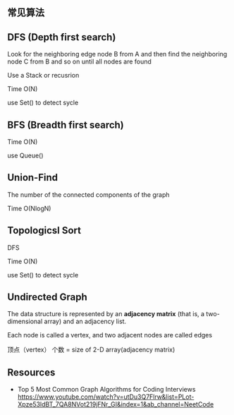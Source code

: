 ## 常见算法

## DFS (Depth first search) 
Look for the neighboring edge node B from A and then find the neighboring node C from B and so on until all nodes are found

Use a Stack or recusrion

Time O(N)

use Set() to detect sycle

##  BFS (Breadth first search)

Time O(N)

use Queue()


## Union-Find
The number of the connected components of the graph

Time O(NlogN)


## Topologicsl Sort

DFS

Time O(N)

use Set() to detect sycle



## Undirected Graph
The data structure is represented by an **adjacency matrix** (that is, a two-dimensional array) and an adjacency list. 

Each node is called a vertex, and two adjacent nodes are called edges

顶点（vertex） 个数 = size of 2-D array(adjacency matrix)


## Resources
- Top 5 Most Common Graph Algorithms for Coding Interviews
https://www.youtube.com/watch?v=utDu3Q7Flrw&list=PLot-Xpze53ldBT_7QA8NVot219jFNr_GI&index=1&ab_channel=NeetCode
